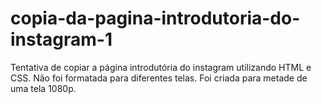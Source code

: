 # copia-da-pagina-introdutoria-do-instagram-1

Tentativa de copiar a página introdutória do instagram utilizando HTML e CSS. Não foi formatada para diferentes telas. Foi criada para metade de uma tela 1080p.
